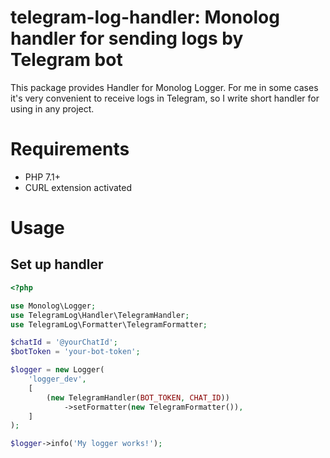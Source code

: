 # telegram-log-handler: Monolog handler for sending logs by Telegram bot 

This package provides Handler for Monolog Logger.
For me in some cases it's very convenient to receive logs in Telegram, so I write short handler for using in any project.

# Requirements
  
* PHP 7.1+
* CURL extension activated

# Usage

## Set up handler

```php
<?php

use Monolog\Logger;
use TelegramLog\Handler\TelegramHandler;
use TelegramLog\Formatter\TelegramFormatter;

$chatId = '@yourChatId';
$botToken = 'your-bot-token';

$logger = new Logger(
    'logger_dev',
    [
        (new TelegramHandler(BOT_TOKEN, CHAT_ID))
            ->setFormatter(new TelegramFormatter()),
    ]
);

$logger->info('My logger works!');
```
